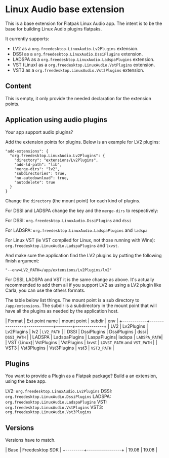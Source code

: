Linux Audio base extension
==========================

This is a base extension for Flatpak Linux Audio app. The intent is
to be the base for building Linux Audio plugins flatpaks.

It currently supports:

- LV2 as a `org.freedesktop.LinuxAudio.Lv2Plugins` extension.
- DSSI as a `org.freedesktop.LinuxAudio.DssiPlugins` extension.
- LADSPA as a `org.freedesktop.LinuxAudio.LadspaPlugins` extension.
- VST (Linux) as a `org.freedesktop.LinuxAudio.VstPlugins` extension.
- VST3 as a `org.freedesktop.LinuxAudio.Vst3Plugins` extension.

Content
-------

This is empty, it only provide the needed declaration for the
extension points.

Application using audio plugins
-------------------------------

Your app support audio plugins?

Add the extension points for plugins. Below is an example for LV2 plugins:

```
"add-extensions": {
  "org.freedesktop.LinuxAudio.Lv2Plugins": {
    "directory": "extensions/Lv2Plugins",
    "add-ld-path": "lib",
    "merge-dirs": "lv2",
    "subdirectories": true,
    "no-autodownload": true,
    "autodelete": true
  }
}
```

Change the `directory` (the mount point) for each kind of plugins.

For DSSI and LADSPA change the key and the `merge-dirs` to respectively:

For DSSI: `org.freedesktop.LinuxAudio.DssiPlugins` and `dssi`

For LADSPA: `org.freedesktop.LinuxAudio.LadspaPlugins` and `ladspa`

For Linux VST (ie VST compiled for Linux, not those running with
Wine): `org.freedesktop.LinuxAudio.LadspaPlugins` and `lxvst`.

And make sure the application find the LV2 plugins by putting the
following finish argument:

```
"--env=LV2_PATH=/app/extensions/Lv2Plugins/lv2"
```

For DSSI, LADSPA and VST it is the same change as above. It's actually
recommended to add them all if you support LV2 as using a LV2 plugin
like Carla, you can use the others formats.

The table below list things. The mount point is a sub directory to
`/app/extensions`. The subdir is a subdirectory in the mount point
that will have all the plugins as needed by the application host.


| Format     | Ext point name | mount point | subdir | env          |
+------------+----------------+-------------+--------+--------------+
| LV2        | Lv2Plugins     | Lv2Plugins  | lv2    | `LV2_PATH`   |
| DSSI       | DssiPlugins    | DssiPlugins | dssi   | `DSSI_PATH`  |
| LADSPA     | LadspaPlugins  | LaspaPlugins| ladspa | `LADSPA_PATH`|
| VST (Linux)| VstPlugins     | VstPlugins  | lxvst  | `LXVST_PATH` and `VST_PATH` |
| VST3       | Vst3Plugins    | Vst3Plugins | vst3   | `VST3_PATH`  |


Plugins
-------

You want to provide a Plugin as a Flatpak package? Build a
an extension, using the base app.

LV2: `org.freedesktop.LinuxAudio.Lv2Plugins`
DSSI: `org.freedesktop.LinuxAudio.DssiPlugins`
LADSPA: `org.freedesktop.LinuxAudio.LadspaPlugins`
VST: `org.freedesktop.LinuxAudio.VstPlugins`
VST3: `org.freedesktop.LinuxAudio.Vst3Plugins`


Versions
--------

Versions have to match.

| Base    | Freedesktop SDK |
+---------+-----------------+
| 19.08   | 19.08           |
